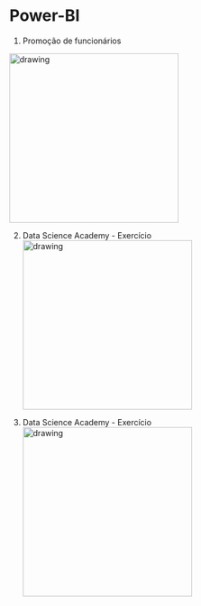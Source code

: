 # Power-BI

1. Promoção de funcionários

<img src="https://user-images.githubusercontent.com/73905390/111895888-71d8ef00-89f4-11eb-8b38-5475ab5aa03c.jpg" alt="drawing" width="300"/> <br>

2. Data Science Academy - Exercício
<img src="https://user-images.githubusercontent.com/73905390/111895908-92a14480-89f4-11eb-804a-e94cbb678315.jpg" alt="drawing" width="300"/> <br>


3. Data Science Academy - Exercício
<img src="https://user-images.githubusercontent.com/73905390/111895915-9df47000-89f4-11eb-9abf-1153bf864946.jpg" alt="drawing" width="300"/> <br>
